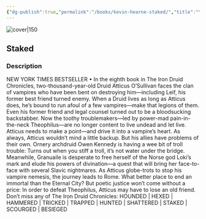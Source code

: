 ```yaml
---
{"dg-publish":true,"permalink":"/books/kevin-hearne-staked/","title":"\"Staked\"","tags":["Fantasy","druid"]}
---
```




![cover|150](http://books.google.com/books/content?id=uLvTBwAAQBAJ&printsec=frontcover&img=1&zoom=1&edge=curl&source=gbs_api)

## Staked

### Description

NEW YORK TIMES BESTSELLER • In the eighth book in The Iron Druid Chronicles, two-thousand-year-old Druid Atticus O’Sullivan faces the clan of vampires who have been bent on destroying him—including Leif, his former best friend turned enemy. When a Druid lives as long as Atticus does, he’s bound to run afoul of a few vampires—make that legions of them. Even his former friend and legal counsel turned out to be a bloodsucking backstabber. Now the toothy troublemakers—led by power-mad pain-in-the-neck Theophilus—are no longer content to live undead and let live. Atticus needs to make a point—and drive it into a vampire’s heart. As always, Atticus wouldn’t mind a little backup. But his allies have problems of their own. Ornery archdruid Owen Kennedy is having a wee bit of troll trouble: Turns out when you stiff a troll, it’s not water under the bridge. Meanwhile, Granuaile is desperate to free herself of the Norse god Loki’s mark and elude his powers of divination—a quest that will bring her face-to-face with several Slavic nightmares. As Atticus globe-trots to stop his vampire nemesis, the journey leads to Rome. What better place to end an immortal than the Eternal City? But poetic justice won’t come without a price: In order to defeat Theophilus, Atticus may have to lose an old friend. Don’t miss any of The Iron Druid Chronicles: HOUNDED | HEXED | HAMMERED | TRICKED | TRAPPED | HUNTED | SHATTERED | STAKED | SCOURGED | BESIEGED
```